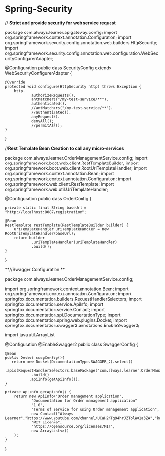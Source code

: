 # Spring-Security


// **Strict and provide security for web service request**

package com.always.learner.apigateway.config;
import org.springframework.context.annotation.Configuration;
import org.springframework.security.config.annotation.web.builders.HttpSecurity;
import org.springframework.security.config.annotation.web.configuration.WebSecurityConfigurerAdapter;

@Configuration
public class SecurityConfig extends WebSecurityConfigurerAdapter {

    @Override
    protected void configure(HttpSecurity http) throws Exception {
        http.
                authorizeRequests().
                antMatchers("/my-test-service/**").
                authenticated().
                //antMatchers("/my-test-service/**").
                //authenticated().
                anyRequest().
                denyAll();
                //permitAll();
    }
}



//**Rest Template Bean Creation to call any micro-services**


package com.always.learner.OrderManagementService.config;
import org.springframework.boot.web.client.RestTemplateBuilder;
import org.springframework.boot.web.client.RootUriTemplateHandler;
import org.springframework.context.annotation.Bean;
import org.springframework.context.annotation.Configuration;
import org.springframework.web.client.RestTemplate;
import org.springframework.web.util.UriTemplateHandler;

@Configuration
public class OrderConfig {

    private static final String baseUrl = "http://localhost:8087/registration";

    @Bean
    RestTemplate restTemplate(RestTemplateBuilder builder) {
        UriTemplateHandler uriTemplateHandler = new RootUriTemplateHandler(baseUrl);
        return builder
                .uriTemplateHandler(uriTemplateHandler)
                .build();
    }
}




**//Swagger Configuration
**

package com.always.learner.OrderManagementService.config;

import org.springframework.context.annotation.Bean;
import org.springframework.context.annotation.Configuration;
import springfox.documentation.builders.RequestHandlerSelectors;
import springfox.documentation.service.ApiInfo;
import springfox.documentation.service.Contact;
import springfox.documentation.spi.DocumentationType;
import springfox.documentation.spring.web.plugins.Docket;
import springfox.documentation.swagger2.annotations.EnableSwagger2;

import java.util.ArrayList;

@Configuration
@EnableSwagger2
public class SwaggerConfig {

    @Bean
    public Docket swagConfig(){
       return new Docket(DocumentationType.SWAGGER_2).select()
                .apis(RequestHandlerSelectors.basePackage("com.always.learner.OrderManagementService"))
                .build()
               .apiInfo(getApiInfo());
    }

    private ApiInfo getApiInfo() {
        return new ApiInfo("Order management application",
                "Documentation for Order management application",
                "1.0",
                "Terms of service for using Order management application",
                new Contact("Always Learner","https://www.youtube.com/channel/UCaH2MTg94hrJZTolW01a3ZA","kaushal.kumar1@gmail.com"),
                "MIT Licence",
                "https://opensource.org/licenses/MIT",
                new ArrayList<>()
        );
    }
}



